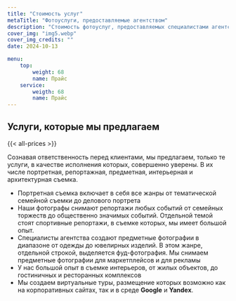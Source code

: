 ```yaml
---
title: "Стоимость услуг"
metaTitle: "Фотоуслуги, предоставляемые агентством"
description: "Стоимость фотоуслуг, предоставляемых специалистами агентства GurFoto.Ru, в зависимости сложности и времени, затраченного на исполнение."
cover_img: "img5.webp"
cover_img_credits: ""
date: 2024-10-13

menu:
    top:
        weight: 68
        name: Прайс
    service:
        weigth: 68
        name: Прайс
---
```


## Услуги, которые мы предлагаем

{{< all-prices >}}

Сознавая ответственность перед клиентами, мы предлагаем, только те услуги, в качестве исполнения которых, совершенно уверены.
В их числе портретная, репортажная, предметная, интерьерная и архитектурная съемка.

- Портретная съемка включает в себя все жанры от тематической семейной съемки до делового портрета
- Наши фотографы снимают репортажи любых событий от семейных торжеств до общественно значимых событий. Отдельной темой стоят спортивные репортажи, в съемке которых, мы имеет большой опыт.
- Специалисты агентства создают предметные фотографии в диапазоне от одежды до ювелирных изделий. В этом жанре, отдельной строкой, выделяется фуд-фотография. Мы снимаем предметные фотографии для маркетплейсов и для рекламы
- У нас большой опыт в съемке интерьеров, от жилых объектов, до гостиничных и ресторанных комплексов
- Мы создаем виртуальные туры, размещение которых возможно как на корпоративных сайтах, так и в среде **Google** и **Yandex**.
